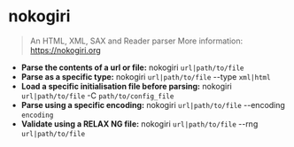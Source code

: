 # nokogiri
> An HTML, XML, SAX and Reader parser
> More information: <https://nokogiri.org>
- **Parse the contents of a url or file:**
nokogiri `url|path/to/file`
- **Parse as a specific type:**
nokogiri `url|path/to/file` --type `xml|html`
- **Load a specific initialisation file before parsing:**
nokogiri `url|path/to/file` -C `path/to/config_file`
- **Parse using a specific encoding:**
nokogiri `url|path/to/file` --encoding `encoding`
- **Validate using a RELAX NG file:**
nokogiri `url|path/to/file` --rng `url|path/to/file`
